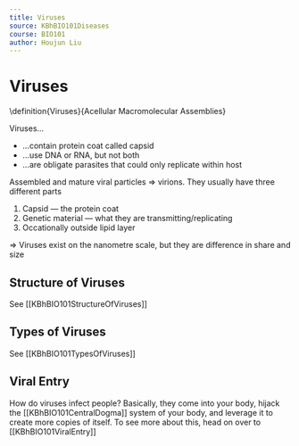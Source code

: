 ```yaml
---
title: Viruses
source: KBhBIO101Diseases
course: BIO101
author: Houjun Liu
---
```


# Viruses
\definition{Viruses}{Acellular Macromolecular Assemblies}

Viruses...

* ...contain protein coat called capsid
* ...use DNA or RNA, but not both
* ...are obligate parasites that could only replicate within host

Assembled and mature viral particles => virions. They usually have three different parts

1. Capsid — the protein coat
2. Genetic material — what they are transmitting/replicating
3. Occationally outside lipid layer 

=> Viruses exist on the nanometre scale, but they are difference in share and size

## Structure of Viruses
See [[KBhBIO101StructureOfViruses]]

## Types of Viruses
See [[KBhBIO101TypesOfViruses]]

## Viral Entry
How do viruses infect people? Basically, they come into your body, hijack the [[KBhBIO101CentralDogma]] system of your body, and leverage it to create more copies of itself. To see more about this, head on over to [[KBhBIO101ViralEntry]]
